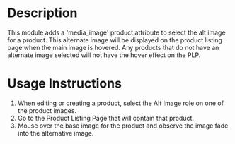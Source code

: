# Description

This module adds a 'media_image' product attribute to select the alt image for a product. This alternate image
will be displayed on the product listing page when the main image is hovered. Any products that do not have an
alternate image selected will not have the hover effect on the PLP.

# Usage Instructions

1. When editing or creating a product, select the Alt Image role on one of the product images.
2. Go to the Product Listing Page that will contain that product.
3. Mouse over the base image for the product and observe the image fade into the alternative image.
